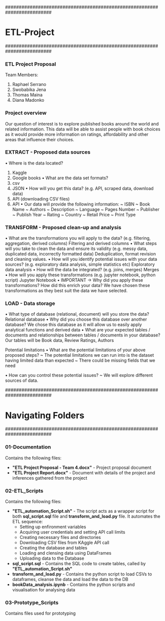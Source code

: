 #########################################################################
# ETL-Project
#########################################################################
### ETL Project Proposal

Team Members: 
1.	Raphael Serrano
2.	Swobabika Jena
3.	Thomas Maina
4.	Diana Madonko

### Project overview 

Our question of interest is to explore published books around the world and related information. This data will be able to assist people with book choices as it would provide more information on ratings, affordability and other areas that influence their choices.


### EXTRACT - Proposed data sources
•	Where is the data located?
1. Kaggle
2. Google books
•	What are the data set formats? 
1. csv
2. JSON
•	How will you get this data? (e.g. API, scraped data, download data)
1. API (downloading CSV files)
2. API
•	Our data will provide the following information:
~ ISBN
~ Book Name
~ Authors
~ Description
~ Language
~ Pages Number
~ Publisher
~ Publish Year
~ Rating
~ Country
~ Retail Price
~ Print Type


### TRANSFORM - Proposed clean-up and analysis
•	What are the transformations you will apply to the data? (e.g. filtering, aggregation, derived columns)
Filtering and derived columns
•	What steps will you take to clean the data and ensure its validity (e.g. messy data, duplicated data, incorrectly formatted data)
Deduplication, format revision and cleaning values.
•	How will you identify potential issues with your data sources? (e.g. exploratory data analysis, simple statistics etc)
Exploratory data analysis
•	How will the data be integrated? (e.g. joins, merges)
Merges
•	How will you apply these transformations (e.g. jupyter notebook, python script)
Jupyter Notebook
•	IMPORTANT → Why did you apply these transformations? How did this enrich your data?
We have chosen these transformations as they best suit the data we have selected.


### LOAD - Data storage
•	What type of database (relational, document) will you store the data?
Relational database
•	Why did you choose this database over another database?
We chose this database as it will allow us to easily apply analytical functions and derived data
•	What are your expected tables / documents and relationships between tables / documents in your database?
Our tables will be Book data, Review Ratings, Authors

Potential limitations
•	What are the potential limitations of your above proposed steps? 
~ The potential limitations we can run into is the dataset having limited data than expected 
~ There could be missing fields that we need

•	How can you control these potential issues?
~ We will explore different sources of data.

#########################################################################
# Navigating Folders
#########################################################################
### 01-Documentation
Contains the following files:
* **"ETL Project Proposal - Team 4.docx"** - Project proposal document
* **"ETL Project Report.docx"** - Document with details of the project and inferences gathered from the project

### 02-ETL_Scripts
Contains the following files:
* **"ETL_automation_Script.sh"** - The script acts as a wrapper script for both **sql_script.sql** file and **transform_and_load.py** file. It automates the ETL sequence: 
    - Setting up enfironment variables
    - Acquiring user credentials and setting API call limits
    - Creating necessary files and directories
    - Downloading CSV files from KAggle API call
    - Creating the database and tables
    - Loading and clensing data using DataFrames
    - Uploading data to the Database
* **sql_script.sql** - Contains the SQL code to create tables, called by **"ETL_automation_Script.sh"**
* **transform_and_load.py** - Contains the python script to load CSVs to dataframes, cleanse the data and load the data to the DB
* **bookData_analysis.ipynb** - Contains the python scripts and visualisation for analysing data

### 03-Prototype_Scripts
Contains files used for prototyping








